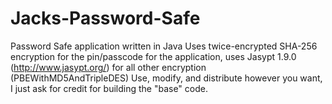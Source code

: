 # Jacks-Password-Safe
Password Safe application written in Java
Uses twice-encrypted SHA-256 encryption for the pin/passcode for the application, uses Jasypt 1.9.0 (http://www.jasypt.org/) for all other encryption (PBEWithMD5AndTripleDES)
Use, modify, and distribute however you want, I just ask for credit for building the "base" code.
